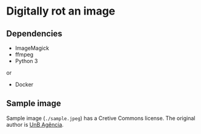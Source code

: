 # Digitally rot an image

## Dependencies

- ImageMagick
- ffmpeg
- Python 3

or

- Docker

## Sample image
Sample image (`./sample.jpeg`) has a Cretive Commons license. The original author is [UnB Agência](https://www.flickr.com/people/57913061@N04).

